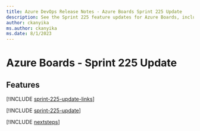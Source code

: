 ```yaml
---
title: Azure DevOps Release Notes - Azure Boards Sprint 225 Update
description: See the Sprint 225 feature updates for Azure Boards, including next steps.
author: ckanyika
ms.author: ckanyika
ms.date: 8/1/2023
---
```


# Azure Boards - Sprint 225 Update

## Features

[!INCLUDE [sprint-225-update-links](../includes/boards/sprint-225-update-links.md)]

[!INCLUDE [sprint-225-update](../includes/boards/sprint-225-update.md)]

[!INCLUDE [nextsteps](../includes/nextsteps.md)]